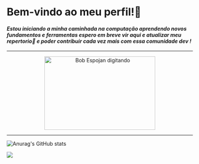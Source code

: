 # Bem-vindo ao meu perfil!👋
#### *Estou iniciando a minha caminhada na computação aprendendo novos fundamentos e ferramentas espero em breve vir aqui e atualizar meu repertorio🚀 e poder contribuir cada vez mais com essa comunidade dev !*
-----------------------------------------------------------------------------
<p align="center">
  <img src="https://media1.tenor.com/m/tWD3GjJcoHgAAAAC/spongebob-computer.gif" alt="Bob Espojan digitando" width="300" height="200">
</p>

-----------------------------------------------------------------------------

![Anurag's GitHub stats](https://github-readme-stats.vercel.app/api?rafael-fraanca=anuraghazra&show_icons=true)

<picture>
  <source
    srcset="https://github-readme-stats.vercel.app/api?rafael-fraanca=anuraghazra&show_icons=true&theme=dark"
    media="(prefers-color-scheme: dark)"
  />
  <source
    srcset="https://github-readme-stats.vercel.app/api?rafael-fraanca=anuraghazra&show_icons=true"
    media="(prefers-color-scheme: light), (prefers-color-scheme: no-preference)"
  />
  <img src="https://github-readme-stats.vercel.app/api?rafael-fraanca=anuraghazra&show_icons=true" />
</picture>